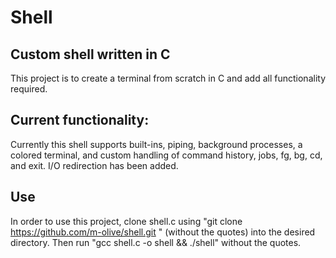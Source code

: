 # Shell

## Custom shell written in C
This project is to create a terminal from scratch in C and add all functionality required.

## Current functionality:
Currently this shell supports built-ins, piping, background processes, a colored terminal, and custom handling of command history, jobs, fg, bg, cd, and exit. I/O redirection has been added.

## Use
In order to use this project, clone shell.c using "git clone https://github.com/m-olive/shell.git " (without the quotes) into the desired directory. Then run "gcc shell.c -o shell && ./shell" without the quotes.
